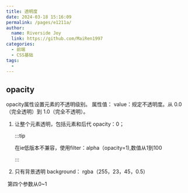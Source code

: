 ```yaml
---
title: 透明度
date: 2024-03-18 15:16:09
permalink: /pages/e1211a/
author:
  name: Riverside Joy
  link: https://github.com/MaiRen1997
categories:
  - 前端
  - CSS基础
tags:
  - 
---
```

## opacity

 opacity属性设置元素的不透明级别。
 属性值：
  value：规定不透明度。从 0.0 （完全透明）到 1.0（完全不透明）。

1. 让整个元素透明，包括元素和后代
     opacity：0；

   :::tip

   在ie低版本不兼容，使用filter：alpha（opacity=1),数值从1到100

   :::

2.   只有背景透明
     	background： rgba（255，23，45，0.5）

   ​		第四个参数从0~1